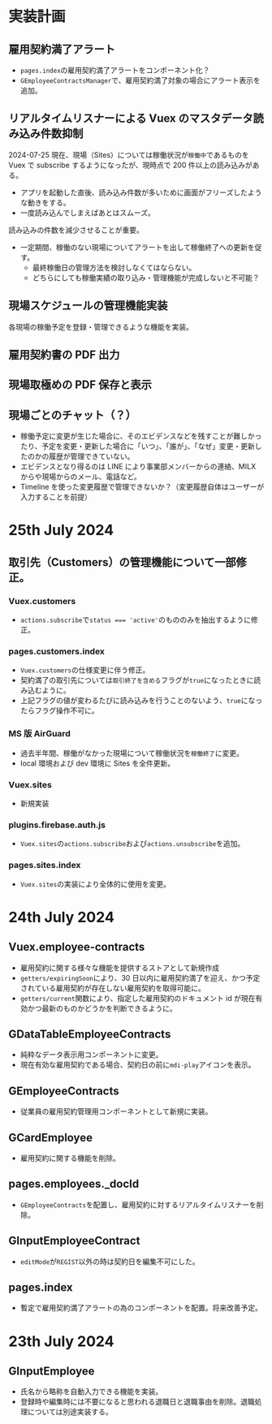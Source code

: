 # 実装計画

## 雇用契約満了アラート

- `pages.index`の雇用契約満了アラートをコンポーネント化？
- `GEmployeeContractsManager`で、雇用契約満了対象の場合にアラート表示を追加。

## リアルタイムリスナーによる Vuex のマスタデータ読み込み件数抑制

2024-07-25 現在、現場（Sites）については稼働状況が`稼働中`であるものを Vuex で subscribe するようになったが、現時点で 200 件以上の読み込みがある。

- アプリを起動した直後、読み込み件数が多いために画面がフリーズしたような動きをする。
- 一度読み込んでしまえばあとはスムーズ。

読み込みの件数を減少させることが重要。

- 一定期間、稼働のない現場についてアラートを出して稼働終了への更新を促す。
  - 最終稼働日の管理方法を検討しなくてはならない。
  - どちらにしても稼働実績の取り込み・管理機能が完成しないと不可能？

## 現場スケジュールの管理機能実装

各現場の稼働予定を登録・管理できるような機能を実装。

## 雇用契約書の PDF 出力

## 現場取極めの PDF 保存と表示

## 現場ごとのチャット（？）

- 稼働予定に変更が生じた場合に、そのエビデンスなどを残すことが難しかったり、予定を変更・更新した場合に「いつ」、「誰が」、「なぜ」変更・更新したのかの履歴が管理できていない。
- エビデンスとなり得るのは LINE により事業部メンバーからの連絡、MILX からや現場からのメール、電話など。
- Timeline を使った変更履歴で管理できないか？（変更履歴自体はユーザーが入力することを前提）

# 25th July 2024

## 取引先（Customers）の管理機能について一部修正。

### Vuex.customers

- `actions.subscribe`で`status === 'active'`のもののみを抽出するように修正。

### pages.customers.index

- `Vuex.customers`の仕様変更に伴う修正。
- 契約満了の取引先については`取引終了を含める`フラグが`true`になったときに読み込むように。
- 上記フラグの値が変わるたびに読み込みを行うことのないよう、`true`になったらフラグ操作不可に。

### MS 版 AirGuard

- 過去半年間、稼働がなかった現場について稼働状況を`稼働終了`に変更。
- local 環境および dev 環境に Sites を全件更新。

### Vuex.sites

- 新規実装

### plugins.firebase.auth.js

- `Vuex.sites`の`actions.subscribe`および`actions.unsubscribe`を追加。

### pages.sites.index

- `Vuex.sites`の実装により全体的に使用を変更。

# 24th July 2024

## Vuex.employee-contracts

- 雇用契約に関する様々な機能を提供するストアとして新規作成
- `getters/expiringSoon`により、30 日以内に雇用契約満了を迎え、かつ予定されている雇用契約が存在しない雇用契約を取得可能に。
- `getters/current`関数により、指定した雇用契約のドキュメント id が現在有効かつ最新のものかどうかを判断できるように。

## GDataTableEmployeeContracts

- 純粋なデータ表示用コンポーネントに変更。
- 現在有効な雇用契約である場合、契約日の前に`mdi-play`アイコンを表示。

## GEmployeeContracts

- 従業員の雇用契約管理用コンポーネントとして新規に実装。

## GCardEmployee

- 雇用契約に関する機能を削除。

## pages.employees.\_docId

- `GEmployeeContracts`を配置し、雇用契約に対するリアルタイムリスナーを削除。

## GInputEmployeeContract

- `editMode`が`REGIST`以外の時は契約日を編集不可にした。

## pages.index

- 暫定で雇用契約満了アラートの為のコンポーネントを配置。将来改善予定。

# 23th July 2024

## GInputEmployee

- 氏名から略称を自動入力できる機能を実装。
- 登録時や編集時には不要になると思われる退職日と退職事由を削除。退職処理については別途実装する。
